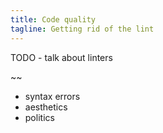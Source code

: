 ```yaml
---
title: Code quality
tagline: Getting rid of the lint
---
```


TODO - talk about linters

~~

* syntax errors
* aesthetics
* politics
